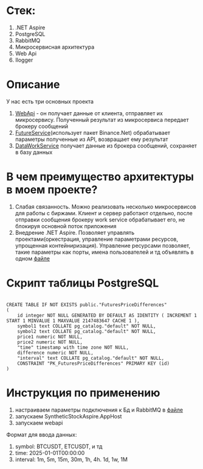 # Стек:
1. .NET Aspire 
2. PostgreSQL
3. RabbitMQ 
4. Микросервисная архитектура
5. Web Api
6. Ilogger

# Описание
У нас есть три основных проекта
1. [WebApi](WebApi) - он получает данные от клиента, отправляет их микросервису. Полученный результат из микросервиса передает брокеру сообщений
2. [FutureService](Microservices/FuturesService)(использует пакет Binance.Net) обрабатывает параметры полученные из API, возвращает ему результат
3. [DataWorkService](DataWorkService) получает данные из брокера сообщений, сохраняет в базу данных

# В чем преимущество архитектуры в моем проекте? 
1. Слабая связанность. Можно реализовать несколько микросервисов для работы с биржами. Клиент и сервер работают отдельно, после отправки сообщения брокеру work service обрабатывает его, не блокируя основной поток приложения
2. Внедрение .NET Aspire. Позволяет управлять проектами(оркестрация, управление параметрами ресурсов, упрощенная контейниризация). Управление ресурсами позволяет, такие параметры как порты, имена пользователей и тд объявлять в одном  [файле](Aspire/SyntheticStockAspire.AppHost/EnvironmentSetup.cs)

# Скрипт таблицы PostgreSQL
```

CREATE TABLE IF NOT EXISTS public."FuturesPriceDifferences"
(
    id integer NOT NULL GENERATED BY DEFAULT AS IDENTITY ( INCREMENT 1 START 1 MINVALUE 1 MAXVALUE 2147483647 CACHE 1 ),
    symbol1 text COLLATE pg_catalog."default" NOT NULL,
    symbol2 text COLLATE pg_catalog."default" NOT NULL,
    price1 numeric NOT NULL,
    price2 numeric NOT NULL,
    "time" timestamp with time zone NOT NULL,
    difference numeric NOT NULL,
    "interval" text COLLATE pg_catalog."default" NOT NULL,
    CONSTRAINT "PK_FuturesPriceDifferences" PRIMARY KEY (id)
)

```
# Инструкция по применению 
1. настраиваем параметры подключения к Бд и RabbitMQ в [файле](Aspire/SyntheticStockAspire.AppHost/EnvironmentSetup.cs)
2. запускаем SyntheticStockAspire.AppHost
3. запускаем webapi

Формат для ввода данных:
1. symbol: BTCUSDT, ETCUSDT, и тд
2. time: 2025-01-01T00:00:00
3. interval: 1m, 5m, 15m, 30m, 1h, 4h. 1d, 1w, 1M
